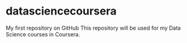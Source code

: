 datasciencecoursera
===================

My first repository on GitHub 
This repository will be used for my Data Science courses in Coursera.

